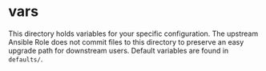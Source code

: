 vars
====

This directory holds variables for your specific configuration.
The upstream Ansible Role does not commit files to this directory to preserve an easy upgrade path for downstream users.
Default variables are found in `defaults/`.
